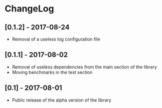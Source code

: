 # ChangeLog

## [0.1.2] - 2017-08-24
* Removal of a useless log configuration file

## [0.1.1] - 2017-08-02
* Removal of useless dependencies from the main section of the library
* Moving benchmarks in the test section

## [0.1] - 2017-08-01
* Public release of the alpha version of the library

